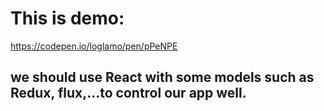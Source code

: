 # This is demo:
https://codepen.io/loglamo/pen/pPeNPE
## we should use React with some models such as Redux, flux,...to control our app well.
